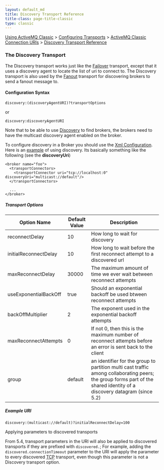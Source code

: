 ```yaml
---
layout: default_md
title: Discovery Transport Reference 
title-class: page-title-classic
type: classic
---
```


[Using ActiveMQ Classic](using-activemq-classic) > [Configuring Transports](configuring-transports) > [ActiveMQ Classic Connection URIs](activemq-classic-connection-uris) > [Discovery Transport Reference](discovery-transport-reference)


### The Discovery Transport

The Discovery transport works just like the [Failover](failover-transport-reference) transport, except that it uses a discovery agent to locate the list of uri to connect to. The Discovery transport is also used by the [Fanout](fanout-transport-reference) transport for discovering brokers to send a fanout message to.

#### Configuration Syntax

```
discovery:(discoveryAgentURI)?transportOptions
```
or  
```
discovery:discoveryAgentURI
```

Note that to be able to use [Discovery](discovery) to find brokers, the brokers need to have the multicast discovery agent enabled on the broker.

To configure discovery in a Broker you should use the [Xml Configuration](xml-configuration). Here is an [example](http://svn.apache.org/viewvc/activemq/trunk/activemq-core/src/test/resources/org/apache/activemq/usecases/receiver-discovery.xml?view=co) of using discovery. Its basically something like the following (see the **discoveryUri**)
```
<broker name="foo">
  <transportConnectors>
    <transportConnector uri="tcp://localhost:0" discoveryUri="multicast://default"/>
  </transportConnectors>

  ...
</broker>
```

##### Transport Options

Option Name|Default Value|Description
---|---|---
reconnectDelay|10|How long to wait for discovery
initialReconnectDelay|10|How long to wait before the first reconnect attempt to a discovered url
maxReconnectDelay|30000|The maximum amount of time we ever wait between reconnect attempts
useExponentialBackOff|true|Should an exponential backoff be used btween reconnect attempts
backOffMultiplier|2|The exponent used in the exponential backoff attempts
maxReconnectAttempts|0|If not 0, then this is the maximum number of reconnect attempts before an error is sent back to the client
group|default|an identifier for the group to partition multi cast traffic among collaborating peers; the group forms part of the shared identity of a discovery datagram (since 5.2)

##### Example URI
```
discovery:(multicast://default)?initialReconnectDelay=100
```
Applying parameters to discovered transports

From 5.4, transport parameters in the URI will also be applied to discovered transports if they are prefixed with `discovered.`; For example, adding the `discovered.connectionTimeout` parameter to the URI will apply the parameter to every discovered [TCP](tcp-transport-reference) transport, even though this parameter is not a Discovery transport option.

